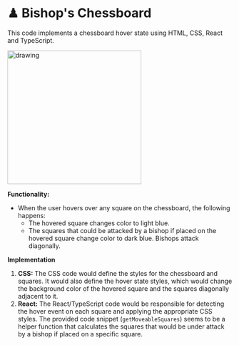 # ♟ Bishop's Chessboard

This code implements a chessboard hover state using HTML, CSS, React and TypeScript.

<img src="https://github.com/TRomesh/Sentiment-Analysis-in-Sinhala/assets/9572090/78564964-7bc3-46fd-a464-2dc487b58139" alt="drawing" width="300"/>

**Functionality:**

- When the user hovers over any square on the chessboard, the following happens:
  - The hovered square changes color to light blue.
  - The squares that could be attacked by a bishop if placed on the hovered square change color to dark blue. Bishops attack diagonally.

**Implementation**

1.  **CSS:** The CSS code would define the styles for the chessboard and squares. It would also define the hover state styles, which would change the background color of the hovered square and the squares diagonally adjacent to it.
2.  **React:** The React/TypeScript code would be responsible for detecting the hover event on each square and applying the appropriate CSS styles. The provided code snippet (`getMoveableSquares`) seems to be a helper function that calculates the squares that would be under attack by a bishop if placed on a specific square.
